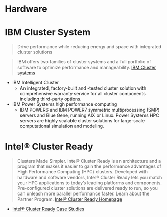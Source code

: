 # Hardware

# IBM Cluster System

> Drive performance while reducing energy and space with integrated cluster solutions

> IBM offers two families of cluster systems and a full portfolio of software to optimize performance and manageability. [IBM Cluster systems](http://www-03.ibm.com/systems/clusters/hardware.html)

- IBM Intelligent Cluster
  - An integrated, factory-built and -tested cluster solution with comprehensive warranty service for all cluster components including third-party options.
- IBM Power Systems high performance computing
  - IBM POWER6 and IBM POWER7 symmetric multiprocessing (SMP) servers and Blue Gene, running AIX or Linux. Power Systems HPC servers are highly scalable cluster solutions for large-scale computational simulation and modeling.

# Intel® Cluster Ready

> Clusters Made Simpler. Intel® Cluster Ready is an architecture and a program that makes it easier to gain the performance advantages of High Performance Computing (HPC) clusters.  Developed with hardware and software vendors, Intel® Cluster Ready lets you match your HPC applications to today’s leading platforms and components. Pre-configured cluster solutions are delivered ready to run, so you can unleash more parallel performance faster.  Learn about the Partner Program. [Intel® Cluster Ready Homepage](https://clusterready.intel.com/about/)

- [Intel® Cluster Ready Case Studies](https://clusterready.intel.com/casestudies/)